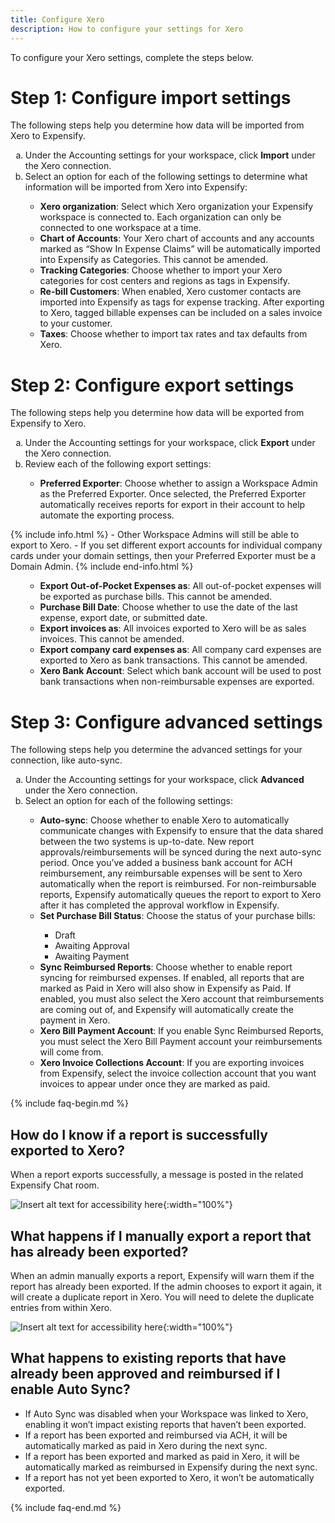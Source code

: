 ```yaml
---
title: Configure Xero
description: How to configure your settings for Xero
---
```

 
To configure your Xero settings, complete the steps below.

# Step 1: Configure import settings

The following steps help you determine how data will be imported from Xero to Expensify. 

<ol type="a">
   <li>Under the Accounting settings for your workspace, click <b>Import</b> under the Xero connection.</li>
   <li>Select an option for each of the following settings to determine what information will be imported from Xero into Expensify:</li>
       <ul>
           <li><b>Xero organization</b>: Select which Xero organization your Expensify workspace is connected to. Each organization can only be connected to one workspace at a time.</li>
           <li><b>Chart of Accounts</b>: Your Xero chart of accounts and any accounts marked as “Show In Expense Claims” will be automatically imported into Expensify as Categories. This cannot be amended.</li>
           <li><b>Tracking Categories</b>: Choose whether to import your Xero categories for cost centers and regions as tags in Expensify.</li>
           <li><b>Re-bill Customers</b>: When enabled, Xero customer contacts are imported into Expensify as tags for expense tracking. After exporting to Xero, tagged billable expenses can be included on a sales invoice to your customer.</li>
           <li><b>Taxes</b>: Choose whether to import tax rates and tax defaults from Xero.</li>
       </ul>  
</ol>

# Step 2: Configure export settings
The following steps help you determine how data will be exported from Expensify to Xero.

<ol type="a">
   <li>Under the Accounting settings for your workspace, click <b>Export</b> under the Xero connection.</li>
   <li>Review each of the following export settings:</li>
       <ul>
           <li><b>Preferred Exporter</b>: Choose whether to assign a Workspace Admin as the Preferred Exporter. Once selected, the Preferred Exporter automatically receives reports for export in their account to help automate the exporting process.</li>
       </ul>  
</ol> 
{% include info.html %}
- Other Workspace Admins will still be able to export to Xero. 
- If you set different export accounts for individual company cards under your domain settings, then your Preferred Exporter must be a Domain Admin.
{% include end-info.html %}

<ol type="a">
      <ul>
           <li><b>Export Out-of-Pocket Expenses as</b>: All out-of-pocket expenses will be exported as purchase bills. This cannot be amended.</li>
           <li><b>Purchase Bill Date</b>: Choose whether to use the date of the last expense, export date, or submitted date.</li>
           <li><b>Export invoices as</b>: All invoices exported to Xero will be as sales invoices. This cannot be amended.</li>
           <li><b>Export company card expenses as</b>: All company card expenses are exported to Xero as bank transactions. This cannot be amended.</li>
           <li><b>Xero Bank Account</b>: Select which bank account will be used to post bank transactions when non-reimbursable expenses are exported.</li>
      </ul>
</ol>

# Step 3: Configure advanced settings

The following steps help you determine the advanced settings for your connection, like auto-sync.

<ol type="a">
   <li>Under the Accounting settings for your workspace, click <b>Advanced</b> under the Xero connection.</li>
   <li>Select an option for each of the following settings:</li>
      <ul>
           <li><b>Auto-sync</b>: Choose whether to enable Xero to automatically communicate changes with Expensify to ensure that the data shared between the two systems is up-to-date. New report approvals/reimbursements will be synced during the next auto-sync period. Once you’ve added a business bank account for ACH reimbursement, any reimbursable expenses will be sent to Xero automatically when the report is reimbursed. For non-reimbursable reports, Expensify automatically queues the report to export to Xero after it has completed the approval workflow in Expensify.</li>
           <li><b>Set Purchase Bill Status</b>: Choose the status of your purchase bills:</li>
              <ul>
                 <li>Draft</li>
                 <li>Awaiting Approval</li>
                 <li>Awaiting Payment</li>                
              </ul>
           <li><b>Sync Reimbursed Reports</b>: Choose whether to enable report syncing for reimbursed expenses. If enabled, all reports that are marked as Paid in Xero will also show in Expensify as Paid. If enabled, you must also select the Xero account that reimbursements are coming out of, and Expensify will automatically create the payment in Xero.</li>
           <li><b>Xero Bill Payment Account</b>: If you enable Sync Reimbursed Reports, you must select the Xero Bill Payment account your reimbursements will come from.</li>
           <li><b>Xero Invoice Collections Account</b>: If you are exporting invoices from Expensify, select the invoice collection account that you want invoices to appear under once they are marked as paid.</li>
      </ul>
</ol>

{% include faq-begin.md %}

## How do I know if a report is successfully exported to Xero?

When a report exports successfully, a message is posted in the related Expensify Chat room.

![Insert alt text for accessibility here]({{site.url}}/assets/images/Xero_help_01.png){:width="100%"}

## What happens if I manually export a report that has already been exported?

When an admin manually exports a report, Expensify will warn them if the report has already been exported. If the admin chooses to export it again, it will create a duplicate report in Xero. You will need to delete the duplicate entries from within Xero.

![Insert alt text for accessibility here]({{site.url}}/assets/images/Xero_help_05.png){:width="100%"}

## What happens to existing reports that have already been approved and reimbursed if I enable Auto Sync?

- If Auto Sync was disabled when your Workspace was linked to Xero, enabling it won’t impact existing reports that haven’t been exported.
- If a report has been exported and reimbursed via ACH, it will be automatically marked as paid in Xero during the next sync.
- If a report has been exported and marked as paid in Xero, it will be automatically marked as reimbursed in Expensify during the next sync.
- If a report has not yet been exported to Xero, it won’t be automatically exported.

{% include faq-end.md %}
